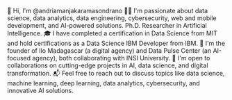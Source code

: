 👋 Hi, I'm @andriamanjakaramasondrano
👨‍💻 I'm passionate about data science, data analytics, data engineering, cybersecurity, web and mobile development, and AI-powered solutions. Ph.D. Researcher in Artificial Intelligence.
🎓 I have completed a certification in Data Science from MIT and hold certifications as a Data Science IBM Developer from IBM.
🤝 I'm the founder of Ilo Madagascar (a digital agency) and Data Pulse Center (an AI-focused agency), both collaborating with INSI University.
🌟 I'm open to collaborations on cutting-edge projects in AI, data science, and digital transformation.
📬 Feel free to reach out to discuss topics like data science, machine learning, deep learning, data analytics, cybersecurity, and innovative AI solutions.

<!---
andriamanjakaramasondrano/andriamanjakaramasondrano is a ✨ special ✨ repository because its `README.md` (this file) appears on your GitHub profile.
You can click the Preview link to take a look at your changes.
--->
